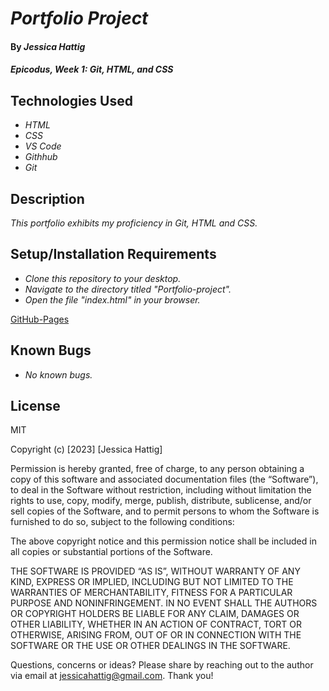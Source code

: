 # _Portfolio Project_

#### By _**Jessica Hattig**_

#### _Epicodus, Week 1: Git, HTML, and CSS_

## Technologies Used

* _HTML_
* _CSS_
* _VS Code_
* _Githhub_
* _Git_

## Description

_This portfolio exhibits my proficiency in Git, HTML and CSS._

## Setup/Installation Requirements

* _Clone this repository to your desktop._
* _Navigate to the directory titled "Portfolio-project"._
* _Open the file "index.html" in your browser._

[GitHub-Pages](https://github.com/jessicahattig/Portfolio-project.git)

## Known Bugs

* _No known bugs._


## License
MIT

Copyright (c) [2023] [Jessica Hattig]

Permission is hereby granted, free of charge, to any person obtaining a copy of this software and associated documentation files (the “Software”), to deal in the Software without restriction, including without limitation the rights to use, copy, modify, merge, publish, distribute, sublicense, and/or sell copies of the Software, and to permit persons to whom the Software is furnished to do so, subject to the following conditions:

The above copyright notice and this permission notice shall be included in all copies or substantial portions of the Software.

THE SOFTWARE IS PROVIDED “AS IS”, WITHOUT WARRANTY OF ANY KIND, EXPRESS OR IMPLIED, INCLUDING BUT NOT LIMITED TO THE WARRANTIES OF MERCHANTABILITY, FITNESS FOR A PARTICULAR PURPOSE AND NONINFRINGEMENT. IN NO EVENT SHALL THE AUTHORS OR COPYRIGHT HOLDERS BE LIABLE FOR ANY CLAIM, DAMAGES OR OTHER LIABILITY, WHETHER IN AN ACTION OF CONTRACT, TORT OR OTHERWISE, ARISING FROM, OUT OF OR IN CONNECTION WITH THE SOFTWARE OR THE USE OR OTHER DEALINGS IN THE SOFTWARE.

Questions, concerns or ideas? Please share by reaching out to the author via email at jessicahattig@gmail.com. Thank you!